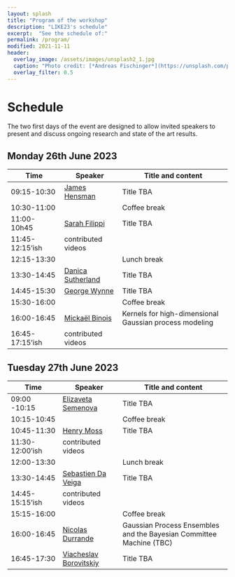 ```yaml
---
layout: splash
title: "Program of the workshop"
description: "LIKE23's schedule"
excerpt:  "See the schedule of:"
permalink: /program/
modified: 2021-11-11
header:
  overlay_image: /assets/images/unsplash2_1.jpg
  caption: "Photo credit: [*Andreas Fischinger*](https://unsplash.com/photos/xosBoKRT0qE)"
  overlay_filter: 0.5
---
```


# Schedule 

The two first days of the event are designed to allow invited speakers to present and discuss ongoing research and state of the art results.  

## Monday 26th June 2023  

<table>
<thead>
<tr>
<th> &nbsp;&nbsp;&nbsp;&nbsp;&nbsp;&nbsp;Time&nbsp;&nbsp;&nbsp;&nbsp;&nbsp;&nbsp; </th>
<th> &nbsp;&nbsp;&nbsp;&nbsp;Speaker&nbsp;&nbsp;&nbsp;&nbsp; </th>
<th> Title and content </th>
</tr>
</thead>
<tbody>
<tr>
<td> 09:15-10:30</td>
<td> <a href="https://scholar.google.com/citations?user=l8dX3ssAAAAJ&hl=en" target="_blank">James Hensman</a> </td>
<td> Title TBA </td>
</tr>
<tr>
<td> 10:30-11:00 </td>
<td> </td>
<td> 	Coffee break </td>
</tr>
<tr>
<td> 11:00-10h45 </td>
<td> <a href="https://www.imperial.ac.uk/people/s.filippi" target="_blank">Sarah Filippi</a> </td>
<td> Title TBA </td>
</tr>
<tr>
<td> 11:45-12:15’ish</td>
<td> contributed videos </td>
<td> </td>
</tr>
<tr>
<td> 12:15-13:30 </td>
<td> </td>
<td> Lunch break
</td>
</tr>
<tr>
<td> 13:30-14:45</td>
<td> <a href="https://djsutherland.ml/" target="_blank">Danica Sutherland</a> </td>
<td> Title TBA </td>
</tr>
<tr>
<td>14:45-15:30</td>
<td> <a href="https://georgewynne.github.io/" target="_blank"> George Wynne</a> </td>
<td> Title TBA </td>
</tr>
<tr>
<td> 15:30-16:00 </td>
<td> </td>
<td> Coffee break </td>
</tr>
<tr>
<td> 16:00-16:45 </td>
<td> <a href="https://sites.google.com/site/mickaelbinoishomepage/" target="_blank">Mickaël Binois</a> </td>
<td> Kernels for high-dimensional Gaussian process modeling </td>
</tr>
<tr>
<td> 16:45-17:15’ish</td>
<td> contributed videos </td>
<td> </td>
</tbody>
</table>


## Tuesday 27th June 2023  

<table>
<thead>
<tr>
<th> &nbsp;&nbsp;&nbsp;&nbsp;&nbsp;&nbsp;Time&nbsp;&nbsp;&nbsp;&nbsp;&nbsp;&nbsp; </th>
<th> &nbsp;&nbsp;&nbsp;&nbsp;Speaker&nbsp;&nbsp;&nbsp;&nbsp; </th>
<th> Title and content </th>
</tr>
</thead>
<tbody>
<tr>
<td> 09:00 -10:15</td>
<td> <a href="https://www.elizaveta-semenova.com/" target="_blank">Elizaveta Semenova</a> </td>
<td> Title TBA </td>
</tr>
<tr>
<td> 10:15-10:45 </td>
<td> </td>
<td> Coffee break </td>
</tr>
<tr>
<td> 10:45-11:30</td>
<td> <a href="https://henrymoss.github.io/" target="_blank"> Henry Moss </a> </td>
<td> Title TBA </td>
</tr> 
<tr>
<td> 11:30-12:00’ish</td>
<td> contributed videos </td>
<td> </td>
</tr>
<tr>
<td> 12:00-13:30 </td>
<td> </td>
<td> Lunch break </td>
</tr>
<tr>
<td> 13:30-14:45</td> 
<td> <a href="https://ensai.fr/en/equipe/da-veiga-sebastien/" target="_blank"> Sebastien Da Veiga </a> </td>
<td> Title TBA </td>
</tr>
<tr>
<td> 14:45-15:15’ish</td>
<td> contributed videos </td>
<td> </td>
</tr>
<tr>
<td> 15:15-16:00 </td>
<td> </td>
<td> Coffee break </td>
</tr>
<tr>
<td> 16:00-16:45</td>
<td> <a href="https://sites.google.com/site/nicolasdurrandehomepage/" target="_blank"> Nicolas Durrande </a> </td>
<td> Gaussian Process Ensembles and the Bayesian Committee Machine (TBC) </td>
</tr>
<tr>
<td> 16:45-17:30</td>
<td> <a href="https://vab.im/" target="_blank">Viacheslav Borovitskiy</a> </td>
<td> Title TBA </td>
</tr>
</tbody>
</table>

